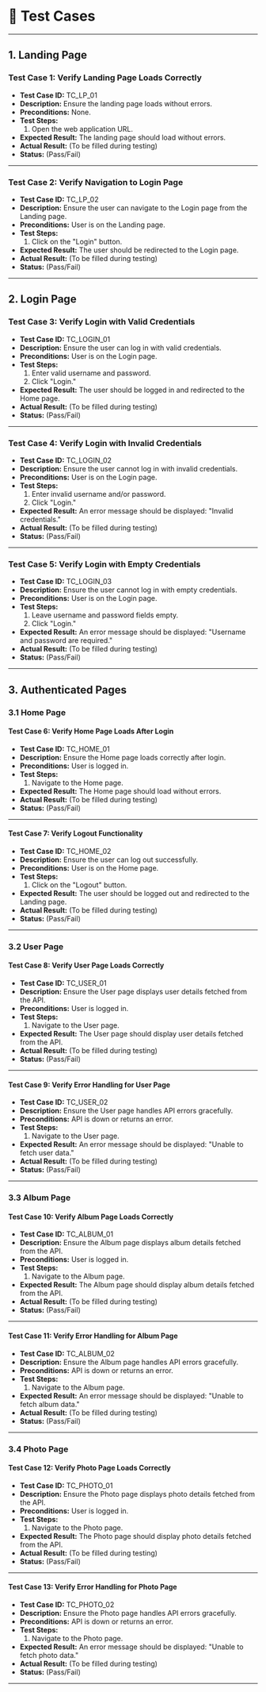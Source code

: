 # 📌 Test Cases

---

## **1. Landing Page**

### **Test Case 1: Verify Landing Page Loads Correctly**
- **Test Case ID:** TC_LP_01
- **Description:** Ensure the landing page loads without errors.
- **Preconditions:** None.
- **Test Steps:**
  1. Open the web application URL.
- **Expected Result:** The landing page should load without errors.
- **Actual Result:** (To be filled during testing)
- **Status:** (Pass/Fail)

---

### **Test Case 2: Verify Navigation to Login Page**
- **Test Case ID:** TC_LP_02
- **Description:** Ensure the user can navigate to the Login page from the Landing page.
- **Preconditions:** User is on the Landing page.
- **Test Steps:**
  1. Click on the "Login" button.
- **Expected Result:** The user should be redirected to the Login page.
- **Actual Result:** (To be filled during testing)
- **Status:** (Pass/Fail)

---

## **2. Login Page**

### **Test Case 3: Verify Login with Valid Credentials**
- **Test Case ID:** TC_LOGIN_01
- **Description:** Ensure the user can log in with valid credentials.
- **Preconditions:** User is on the Login page.
- **Test Steps:**
  1. Enter valid username and password.
  2. Click "Login."
- **Expected Result:** The user should be logged in and redirected to the Home page.
- **Actual Result:** (To be filled during testing)
- **Status:** (Pass/Fail)

---

### **Test Case 4: Verify Login with Invalid Credentials**
- **Test Case ID:** TC_LOGIN_02
- **Description:** Ensure the user cannot log in with invalid credentials.
- **Preconditions:** User is on the Login page.
- **Test Steps:**
  1. Enter invalid username and/or password.
  2. Click "Login."
- **Expected Result:** An error message should be displayed: "Invalid credentials."
- **Actual Result:** (To be filled during testing)
- **Status:** (Pass/Fail)

---

### **Test Case 5: Verify Login with Empty Credentials**
- **Test Case ID:** TC_LOGIN_03
- **Description:** Ensure the user cannot log in with empty credentials.
- **Preconditions:** User is on the Login page.
- **Test Steps:**
  1. Leave username and password fields empty.
  2. Click "Login."
- **Expected Result:** An error message should be displayed: "Username and password are required."
- **Actual Result:** (To be filled during testing)
- **Status:** (Pass/Fail)

---

## **3. Authenticated Pages**

### **3.1 Home Page**

#### **Test Case 6: Verify Home Page Loads After Login**
- **Test Case ID:** TC_HOME_01
- **Description:** Ensure the Home page loads correctly after login.
- **Preconditions:** User is logged in.
- **Test Steps:**
  1. Navigate to the Home page.
- **Expected Result:** The Home page should load without errors.
- **Actual Result:** (To be filled during testing)
- **Status:** (Pass/Fail)

---

#### **Test Case 7: Verify Logout Functionality**
- **Test Case ID:** TC_HOME_02
- **Description:** Ensure the user can log out successfully.
- **Preconditions:** User is on the Home page.
- **Test Steps:**
  1. Click on the "Logout" button.
- **Expected Result:** The user should be logged out and redirected to the Landing page.
- **Actual Result:** (To be filled during testing)
- **Status:** (Pass/Fail)

---

### **3.2 User Page**

#### **Test Case 8: Verify User Page Loads Correctly**
- **Test Case ID:** TC_USER_01
- **Description:** Ensure the User page displays user details fetched from the API.
- **Preconditions:** User is logged in.
- **Test Steps:**
  1. Navigate to the User page.
- **Expected Result:** The User page should display user details fetched from the API.
- **Actual Result:** (To be filled during testing)
- **Status:** (Pass/Fail)

---

#### **Test Case 9: Verify Error Handling for User Page**
- **Test Case ID:** TC_USER_02
- **Description:** Ensure the User page handles API errors gracefully.
- **Preconditions:** API is down or returns an error.
- **Test Steps:**
  1. Navigate to the User page.
- **Expected Result:** An error message should be displayed: "Unable to fetch user data."
- **Actual Result:** (To be filled during testing)
- **Status:** (Pass/Fail)

---

### **3.3 Album Page**

#### **Test Case 10: Verify Album Page Loads Correctly**
- **Test Case ID:** TC_ALBUM_01
- **Description:** Ensure the Album page displays album details fetched from the API.
- **Preconditions:** User is logged in.
- **Test Steps:**
  1. Navigate to the Album page.
- **Expected Result:** The Album page should display album details fetched from the API.
- **Actual Result:** (To be filled during testing)
- **Status:** (Pass/Fail)

---

#### **Test Case 11: Verify Error Handling for Album Page**
- **Test Case ID:** TC_ALBUM_02
- **Description:** Ensure the Album page handles API errors gracefully.
- **Preconditions:** API is down or returns an error.
- **Test Steps:**
  1. Navigate to the Album page.
- **Expected Result:** An error message should be displayed: "Unable to fetch album data."
- **Actual Result:** (To be filled during testing)
- **Status:** (Pass/Fail)

---

### **3.4 Photo Page**

#### **Test Case 12: Verify Photo Page Loads Correctly**
- **Test Case ID:** TC_PHOTO_01
- **Description:** Ensure the Photo page displays photo details fetched from the API.
- **Preconditions:** User is logged in.
- **Test Steps:**
  1. Navigate to the Photo page.
- **Expected Result:** The Photo page should display photo details fetched from the API.
- **Actual Result:** (To be filled during testing)
- **Status:** (Pass/Fail)

---

#### **Test Case 13: Verify Error Handling for Photo Page**
- **Test Case ID:** TC_PHOTO_02
- **Description:** Ensure the Photo page handles API errors gracefully.
- **Preconditions:** API is down or returns an error.
- **Test Steps:**
  1. Navigate to the Photo page.
- **Expected Result:** An error message should be displayed: "Unable to fetch photo data."
- **Actual Result:** (To be filled during testing)
- **Status:** (Pass/Fail)

---
